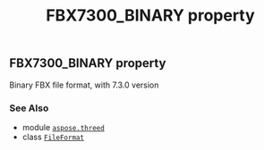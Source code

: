 ﻿---
title: FBX7300_BINARY property
second_title: Aspose.3D for Python via .NET API References
description: 
type: docs
weight: 200
url: /aspose.threed/fileformat/fbx7300_binary/
is_root: false
---

## FBX7300_BINARY property


Binary FBX file format, with 7.3.0 version

### See Also
* module [`aspose.threed`](../../)
* class [`FileFormat`](/3d/python-net/aspose.threed/fileformat)
